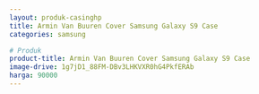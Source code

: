 ```yaml
---
layout: produk-casinghp
title: Armin Van Buuren Cover Samsung Galaxy S9 Case
categories: samsung

# Produk
product-title: Armin Van Buuren Cover Samsung Galaxy S9 Case
image-drive: 1g7jD1_88FM-DBv3LHKVXR0hG4PkfERAb
harga: 90000
---
```

